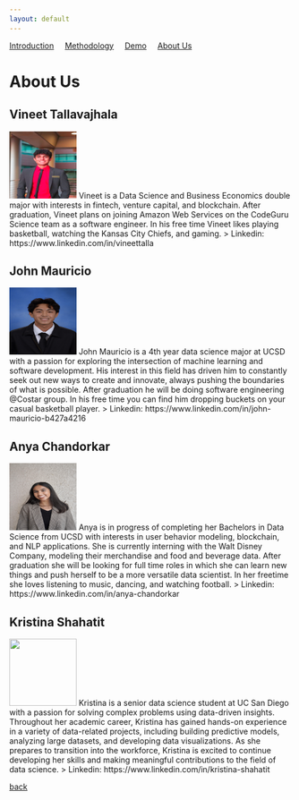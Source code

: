 ```yaml
---
layout: default
---
```


<a href="./index.html">Introduction</a>&nbsp;&nbsp;&nbsp;&nbsp;&nbsp;<a href="./methodology.html">Methodology</a>&nbsp;&nbsp;&nbsp;&nbsp;&nbsp;<a href="./demo.html">Demo</a>&nbsp;&nbsp;&nbsp;&nbsp;&nbsp;<a href="./about-us.html">About Us</a>

# About Us 

## Vineet Tallavajhala 
<img src="/bio_pics/vineet.png" width="120" height="120">
      Vineet is a Data Science and Business Economics double major with interests in fintech, venture capital, and blockchain. After graduation, Vineet plans on joining Amazon Web Services on the CodeGuru Science team as a software engineer. In his free time Vineet likes playing basketball, watching the Kansas City Chiefs, and gaming. 
> Linkedin: https://www.linkedin.com/in/vineettalla
      
## John Mauricio 
<img src="/bio_pics/john.jpg" width="120" height="120">
      John Mauricio is a 4th year data science major at UCSD with a passion for exploring the intersection of machine learning and software development. His interest in this field has driven him to constantly seek out new ways to create and innovate, always pushing the boundaries of what is possible. After graduation he will be doing software engineering @Costar group. In his free time you can find him dropping buckets on your casual basketball player.
> Linkedin: https://www.linkedin.com/in/john-mauricio-b427a4216

## Anya Chandorkar 
<img src="/bio_pics/anya.jpg" width="120" height="120">
      Anya is in progress of completing her Bachelors in Data Science from UCSD with interests in user behavior modeling, blockchain, and NLP applications. She is currently interning with the Walt Disney Company, modeling their merchandise and food and beverage data. After graduation she will be looking for full time roles in which she can learn new things and push herself to be a more versatile data scientist. In her freetime she loves listening to music, dancing, and watching football. 
> Linkedin: https://www.linkedin.com/in/anya-chandorkar

## Kristina Shahatit 
<img src="/bio_pics/kristina.JPG" width="120" height="120">
      Kristina is a senior data science student at UC San Diego with a passion for solving complex problems using data-driven insights. Throughout her academic career, Kristina has gained hands-on experience in a variety of data-related projects, including building predictive models, analyzing large datasets, and developing data visualizations. As she prepares to transition into the workforce, Kristina is excited to continue developing her skills and making meaningful contributions to the field of data science.
> Linkedin: https://www.linkedin.com/in/kristina-shahatit

[back](./)
